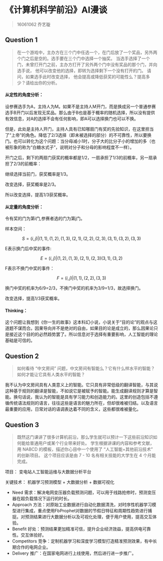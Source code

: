 # 《计算机科学前沿》AI漫谈
> 16061062 乔艺璇
## Question 1
> 在一个游戏中，主办方在三个门中任选一个，在门后放了一个奖品，另外两个门之后是空的。选手要在三个门中选择一个抽奖。 当选手选择了一个门，未曾打开门之前，主办方打开了另外两个门中没有奖品的那个门，并向选手说， 他可以改变他的选择，即转为选择剩下一个没有打开的门。 请问，如果选手此时改变选择， 他会提高或降低获奖的可能性么？提高多少？请给出你的分析。

#### 从定性的角度分析：

设参赛选手为A，主持人为M。如果不是主持人M开门，而是换成另一个普通参赛选手B开门以后发现无奖品。那么由于B也是基于概率的随机选择，所以没有提供有效信息，对A的选择不会有任何影响，即A可以选择换门也可以不换。

但是，此处是主持人开门，主持人具有已知哪扇门有奖的先验知识，在这里担当了“上帝”的角色。降低了2/3选择（即未被选择的部分）的不可靠性，所以要换门。也可以转化为这个问题：当分母减小1时，分子大的比分子小的增加的多（也被形象的称为“白糖水式子”，说明对分子和分母的影响程度不一样）。

开门之后，剩下的两扇门获奖的概率都是1/2，一扇承担了1/3的前概率，另一扇承担了2/3的前概率：

继续选择当前门，获奖概率是1/3。

改变选择，获奖概率是2/3。

所以改变选择，提高1/3获奖概率。

#### 从定量的角度分析：
令有奖的门为第i门,参赛者选的门为第j门。

样本空间：
```math
S = {(i,j) | (1,1),(1,2),(1,3),(2,1),(2,2),(2,3),(3,1),(3,2),(3,3)}
```

E表示换门后中奖的事件:

```math
E = {(i,j) | (1,2),(1,3),(2,1),(2,3)(3,1),(3,2)}
```

F表示不换门中奖的事件：

```math
F = {(i,j) | (1,1),(2,2),(3,3)}
```

换门中奖的机率为6/9=2/3，不换门中奖的机率为3/9=1/3，故选择换门。

改变选择，提高1/3获奖概率。

#### Thinking：
这个问题让我想到《你一生的故事》这本科幻小说，小说关于“目的论”的观点与这道题不谋而合。因果导向并不是绝对的自由，如果目的论是成立的，那么因果论只是接近这个目的的必然趋势罢了。所以信息对于选择有重要影响，人工智能的理论基础是可信的。


## Question 2
> 如何看待 “中文房间” 问题，中文房间有智能么？它有什么样水平的智能？如何才能让它具有人类水平的智能？

我不认为中文房间具有人类意义上的智能。它只具有非常低级的翻译智能，与其说这种基于规则的翻译是智能，不如说它是被赋予的智能。能生成翻译规则才算是智能。换句话说，我认为的智能是具有学习能力和创造能力的。这里的创造包括不遵循传统语法规则的语言，往往这些是语言的魅力所在，但却很难被归结。以及语言最重要的应用，日常对话的语调表达着不同的含义，这些都很难被量化。

## Question 3
> 既然这门课讲了很多计算机前沿，那么学生就可以预计一下这些前沿知识如何能给普通用户或某个行业带来好处。 学生根据讲课的内容和参考文献，用 NABCD 的模板，描述你心目中一个使用了 “人工智能+其他前沿技术” 的创新项目。 这个项目应该是由 7 - 10 名有相关技能的大学生在 4 个月能完成。

项目：  变电站人工智能运维与大数据分析平台

关键技术：  机器学习预测模型 + 大数据分析 + 数据可视化
- Need 需求：解决电网变压器负载预测问题，可以用于线路抢修时，预测变压器在超负载情况下运行的时长。
- Approach 方法：对原始工业数据进行自动化数据清洗，对时序性机器学习模型进行集成，重点使用FbProphet对数据的节假日特征和周期性趋势进行捕捉。对预测结果进行大数据分析以及可视化处理，便于用户使用，提高交互体验。
- Benefit 好处：预测结果更加精准可信，提升企业经济效益，提高供电可靠性。交互体验好。
- Competitors 竞争：定制机器学习和深度学习模型打造精准预测效果，有中长期合作的电网企业。
- Delivery 推广：在国家电网进行上线使用，然后进行进一步推广。
